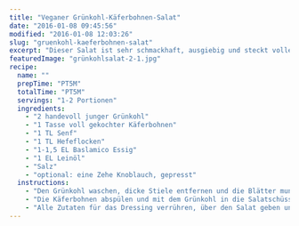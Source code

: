 ```yaml
---
title: "Veganer Grünkohl-Käferbohnen-Salat"
date: "2016-01-08 09:45:56"
modified: "2016-01-08 12:03:26"
slug: "gruenkohl-kaeferbohnen-salat"
excerpt: "Dieser Salat ist sehr schmackhaft, ausgiebig und steckt voller Nährstoffe."
featuredImage: "grünkohlsalat-2-1.jpg"
recipe:
  name: ""
  prepTime: "PT5M"
  totalTime: "PT5M"
  servings: "1-2 Portionen"
  ingredients:
    - "2 handevoll junger Grünkohl"
    - "1 Tasse voll gekochter Käferbohnen"
    - "1 TL Senf"
    - "1 TL Hefeflocken"
    - "1-1,5 EL Baslamico Essig"
    - "1 EL Leinöl"
    - "Salz"
    - "optional: eine Zehe Knoblauch, gepresst"
  instructions:
    - "Den Grünkohl waschen, dicke Stiele entfernen und die Blätter mundgerecht schneiden."
    - "Die Käferbohnen abspülen und mit dem Grünkohl in die Salatschüssel geben."
    - "Alle Zutaten für das Dressing verrühren, über den Salat geben und gut mischen. Fertig ist der Salat!"
---
```


